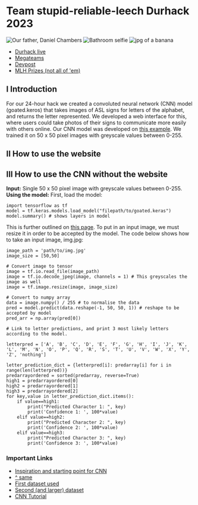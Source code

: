 # Team stupid-reliable-leech Durhack 2023
![Our father, Daniel Chambers](https://github.com/nqvm/stupid-reliable-leech/blob/8808a928c147140689c88224ec6f149ef17f02fa/Daniel-Chambers-Feature.png)
![Bathroom selfie](https://github.com/nqvm/stupid-reliable-leech/blob/a766ed9391ef7d8b40dc7fd3b5ca2adcbe948324/PXL_20231104_171111151.jpg)
![jpg of a banana](https://github.com/nqvm/stupid-reliable-leech/blob/5dc99f147bb6f4da38dd1a7572ab14dc1738d59d/jpg-of-a-banana.jpg)

- [Durhack live](https://live.durhack.com/)  
- [Megateams](https://megateams.durhack.com/hacker)
- [Devpost](https://durhack-2023.devpost.com/)
- [MLH Prizes (not all of 'em)](https://hack.mlh.io/durhack-2023-4f/prizes)

## I Introduction  
For our 24-hour hack we created a convoluted neural network (CNN) model (goated.keros) that takes images of ASL signs for letters of the alphabet, and returns the letter represented. We developed a web interface for this, where users could take photos of their signs to communicate more easily with others online. Our CNN model was developed on [this example](https://www.kaggle.com/code/madz2000/cnn-using-keras-100-accuracy/notebook). We trained it on 50 x 50 pixel images with greyscale values between 0-255.

## II How to use the website

## III How to use the CNN without the website
**Input:** Single 50 x 50 pixel image with greyscale values between 0-255.  
**Using the model:**  First, load the model:
```
import tensorflow as tf
model = tf.keras.models.load_model("filepath/to/goated.keras")
model.summary() # shows layers in model
```   
This is further outlined on [this page](https://www.tensorflow.org/guide/keras/serialization_and_saving). To put in an input image, we must resize it in order to be accepted by the model. The code below shows how to take an input image, img.jpg:
```
image_path = 'path/to/img.jpg'
image_size = [50,50]

# Convert image to tensor
image = tf.io.read_file(image_path)
image = tf.io.decode_jpeg(image, channels = 1) # This greyscales the image as well
image = tf.image.resize(image, image_size)

# Convert to numpy array
data = image.numpy() / 255 # to normalise the data
pred = model.predict(data.reshape(-1, 50, 50, 1)) # reshape to be accepted by model
pred_arr = np.array(pred[0])

# Link to letter predictions, and print 3 most likely letters according to the model.

letterpred = ['A', 'B', 'C', 'D', 'E', 'F', 'G', 'H', 'I', 'J', 'K', 'L', 'M', 'N', 'O', 'P', 'Q', 'R', 'S', 'T', 'U', 'V', 'W', 'X', 'Y', 'Z', 'nothing']

letter_prediction_dict = {letterpred[i]: predarray[i] for i in range(len(letterpred))}
predarrayordered = sorted(predarray, reverse=True)
high1 = predarrayordered[0]
high2 = predarrayordered[1]
high3 = predarrayordered[2]
for key,value in letter_prediction_dict.items():
    if value==high1:
        print("Predicted Character 1: ", key)
        print('Confidence 1: ', 100*value)
    elif value==high2:
        print("Predicted Character 2: ", key)
        print('Confidence 2: ', 100*value)
    elif value==high3:
        print("Predicted Character 3: ", key)
        print('Confidence 3: ', 100*value)
```

### Important Links

- [Inspiration and starting point for CNN](https://www.kaggle.com/code/madz2000/cnn-using-keras-100-accuracy/notebook#Loading-the-ASL-dataset)
- [^ same](https://towardsdatascience.com/sign-language-recognition-with-advanced-computer-vision-7b74f20f3442)
- [First dataset used](https://www.kaggle.com/datasets/datamunge/sign-language-mnist)
- [Second (and larger) dataset](https://www.kaggle.com/datasets/grassknoted/asl-alphabet/data)
- [CNN Tutorial](https://www.kaggle.com/code/ryanholbrook/the-convolutional-classifier)
